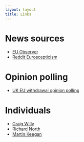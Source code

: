 ```yaml
---
layout: layout
title: Links
---
```


News sources
============

* [EU Observer](http://euobserver.com/)
* [Reddit Euroscepticism](http://www.reddit.com/r/Eurosceptics/)

Opinion polling
===============

* [UK EU withdrawal opinion polling](http://en.wikipedia.org/wiki/Proposed_referendum_on_United_Kingdom_membership_of_the_European_Union#Standard_polling_on_EU_membership)

Individuals
===========

* [Craig Willy](http://www.craigwilly.info/)
* [Richard North](http://eureferendum.blogspot.com/)
* [Martin Keegan](http://blog.ucant.org/)